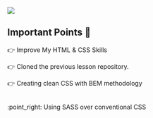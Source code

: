 ![](https://media.giphy.com/media/SWoSkN6DxTszqIKEqv/giphy.gif)

## Important Points :wrench:	


:point_right: Improve My HTML & CSS Skills

:point_right: Cloned the previous lesson repository.

:point_right:	Creating clean CSS with BEM methodology

<br>
:point_right: Using SASS over conventional CSS


